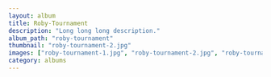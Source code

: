```yaml
---
layout: album
title: Roby-Tournament
description: "Long long long description."
album_path: "roby-tournament"
thumbnail: "roby-tournament-2.jpg"
images: ["roby-tournament-1.jpg", "roby-tournament-2.jpg", "roby-tournament-3.jpg, roby-tournament-4.jpg, roby-tournament-5.jpg, roby-tournament-6.jpg, roby-tournament-7.jpg, roby-tournament-8.jpg"]
category: albums
---
```

